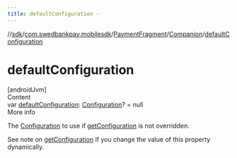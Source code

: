 ```yaml
---
title: defaultConfiguration -
---
```

//[sdk](../../../../index)/[com.swedbankpay.mobilesdk](../../index)/[PaymentFragment](../index)/[Companion](index)/[defaultConfiguration](default-configuration)



# defaultConfiguration  
[androidJvm]  
Content  
var [defaultConfiguration](default-configuration): [Configuration](../../-configuration/index)? = null  
More info  


The [Configuration](../../-configuration/index) to use if [getConfiguration](../get-configuration) is not overridden.



See note on [getConfiguration](../get-configuration) if you change the value of this property dynamically.

  



